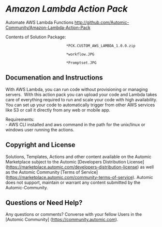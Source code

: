 *Amazon Lambda Action Pack*
=============


Automate AWS Lambda Functions
http://github.com/Automic-Community/Amazon-Lambda-Action-Pack

<!-- List of attached files -->
Contents of Solution Package:

						
								*PCK.CUSTOM_AWS_LAMBDA_1.0.0.zip
								
								*workflow.JPG
								
								*Promptset.JPG
								
						


Documenation and Instructions
---

<p><span>With AWS Lambda, you can run code without provisioning or managing servers.&nbsp; With this action pack you can upload your code and Lambda takes care of everything required to run and scale your code with high availability. You can set up your code to automatically trigger from other AWS services like S3 or call it directly from any web or mobile app.</span></p>
<p><span>Requirements:<br />- AWS CLI installed and aws command in the path for the unix/linux or windows user running the actions.</span></p>

Copyright and License
---

Solutions, Templates, Actions and other content available on the Automic Marketplace subject to the Automic [Developers Distribution License] (https://marketplace.automic.com/developers-distribution-license) as well as the Automic Community [Terms of Service] (https://marketplace.automic.com/community-terms-of-service).
Automic does not support, maintain or warrant any content submitted by the Automic-Community.



Questions or Need Help? 
---
Any questions or comments? Converse with your fellow Users in the [Automic Community] (https://community.automic.com).